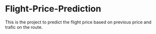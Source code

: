 # Flight-Price-Prediction
This is the project to predict the flight price based on previous price and trafic on the route.
